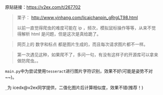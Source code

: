 原贴链接：https://v2ex.com/t/267702

>栗子：
>http://www.yinhang.com/licaichanpin_gRrgLT98.html 
>
>以前一直觉得爬虫的难度可能在 ip ，频次，模拟鼠标操作等等，从来不觉得解析 html 是问题，但是这次是真给跪了。 

>网页上的 数字和标点 都是图片生成的，而且每次请求图片都不一样。 

>第一次遇见这种，如果爬不了，多问一句，有没有这样子的开源库可以拿来做防爬虫。。

`main.py`中为尝试使用`tesseract`进行图片字符识别，效果不好(可能是姿势不对~~)。

`_`为 icedx@v2ex同学提供，二值化图片后计算相似度，效果不错(推荐！)
